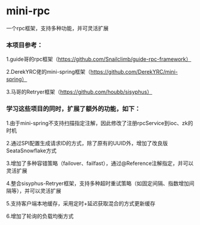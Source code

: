 # mini-rpc
一个rpc框架，支持多种功能，并可灵活扩展

### 本项目参考：

1.guide哥的rpc框架（https://github.com/Snailclimb/guide-rpc-framework）

2.DerekYRC佬的mini-spring框架（https://github.com/DerekYRC/mini-spring）

3.马哥的Retryer框架（https://github.com/houbb/sisyphus）



### 学习这些项目的同时，扩展了额外的功能，如下：

1.由于mini-spring不支持扫描指定注解，因此修改了注册rpcService到ioc、zk的时机

2.通过SPI配置生成请求ID的方式，除了原有的UUID外，增加了改良版SeataSnowflake方式

3.增加了多种容错策略（failover、failfast），通过@Reference注解指定，并可以灵活扩展

4.整合sisyphus-Retryer框架，支持多种超时重试策略（如固定间隔、指数增加间隔等），并可以灵活扩展

5.支持客户端本地缓存，采用定时+延迟获取混合的方式更新缓存

6.增加了轮询的负载均衡方式

